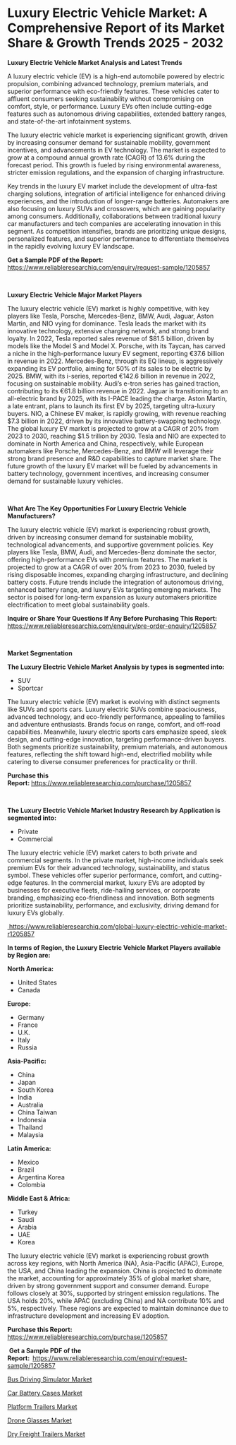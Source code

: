 <p><h1>Luxury Electric Vehicle Market: A Comprehensive Report of its Market Share & Growth Trends 2025 - 2032</h1></p><p><strong>Luxury Electric Vehicle Market Analysis and Latest Trends</strong></p>
<p><p>A luxury electric vehicle (EV) is a high-end automobile powered by electric propulsion, combining advanced technology, premium materials, and superior performance with eco-friendly features. These vehicles cater to affluent consumers seeking sustainability without compromising on comfort, style, or performance. Luxury EVs often include cutting-edge features such as autonomous driving capabilities, extended battery ranges, and state-of-the-art infotainment systems.</p><p>The luxury electric vehicle market is experiencing significant growth, driven by increasing consumer demand for sustainable mobility, government incentives, and advancements in EV technology. The market is expected to grow at a compound annual growth rate (CAGR) of 13.6% during the forecast period. This growth is fueled by rising environmental awareness, stricter emission regulations, and the expansion of charging infrastructure.</p><p>Key trends in the luxury EV market include the development of ultra-fast charging solutions, integration of artificial intelligence for enhanced driving experiences, and the introduction of longer-range batteries. Automakers are also focusing on luxury SUVs and crossovers, which are gaining popularity among consumers. Additionally, collaborations between traditional luxury car manufacturers and tech companies are accelerating innovation in this segment. As competition intensifies, brands are prioritizing unique designs, personalized features, and superior performance to differentiate themselves in the rapidly evolving luxury EV landscape.</p></p>
<p><strong>Get a Sample PDF of the Report:&nbsp;</strong> <a href="https://www.reliableresearchiq.com/enquiry/request-sample/1205857?utm_campaign=1087&utm_medium=2&utm_source=Github&utm_content=ia&utm_term=22012025&utm_id=luxury-electric-vehicle">https://www.reliableresearchiq.com/enquiry/request-sample/1205857</a></p>
<p>&nbsp;</p>
<p><strong>Luxury Electric Vehicle Major Market Players</strong></p>
<p><p>The luxury electric vehicle (EV) market is highly competitive, with key players like Tesla, Porsche, Mercedes-Benz, BMW, Audi, Jaguar, Aston Martin, and NIO vying for dominance. Tesla leads the market with its innovative technology, extensive charging network, and strong brand loyalty. In 2022, Tesla reported sales revenue of $81.5 billion, driven by models like the Model S and Model X. Porsche, with its Taycan, has carved a niche in the high-performance luxury EV segment, reporting €37.6 billion in revenue in 2022. Mercedes-Benz, through its EQ lineup, is aggressively expanding its EV portfolio, aiming for 50% of its sales to be electric by 2025. BMW, with its i-series, reported €142.6 billion in revenue in 2022, focusing on sustainable mobility. Audi’s e-tron series has gained traction, contributing to its €61.8 billion revenue in 2022. Jaguar is transitioning to an all-electric brand by 2025, with its I-PACE leading the charge. Aston Martin, a late entrant, plans to launch its first EV by 2025, targeting ultra-luxury buyers. NIO, a Chinese EV maker, is rapidly growing, with revenue reaching $7.3 billion in 2022, driven by its innovative battery-swapping technology. The global luxury EV market is projected to grow at a CAGR of 20% from 2023 to 2030, reaching $1.5 trillion by 2030. Tesla and NIO are expected to dominate in North America and China, respectively, while European automakers like Porsche, Mercedes-Benz, and BMW will leverage their strong brand presence and R&D capabilities to capture market share. The future growth of the luxury EV market will be fueled by advancements in battery technology, government incentives, and increasing consumer demand for sustainable luxury vehicles.</p></p>
<p>&nbsp;</p>
<p><strong>What Are The Key Opportunities For Luxury Electric Vehicle Manufacturers?</strong></p>
<p><p>The luxury electric vehicle (EV) market is experiencing robust growth, driven by increasing consumer demand for sustainable mobility, technological advancements, and supportive government policies. Key players like Tesla, BMW, Audi, and Mercedes-Benz dominate the sector, offering high-performance EVs with premium features. The market is projected to grow at a CAGR of over 20% from 2023 to 2030, fueled by rising disposable incomes, expanding charging infrastructure, and declining battery costs. Future trends include the integration of autonomous driving, enhanced battery range, and luxury EVs targeting emerging markets. The sector is poised for long-term expansion as luxury automakers prioritize electrification to meet global sustainability goals.</p></p>
<p><strong>Inquire or Share Your Questions If Any Before Purchasing This Report:</strong> <a href="https://www.reliableresearchiq.com/enquiry/pre-order-enquiry/1205857?utm_campaign=1087&utm_medium=2&utm_source=Github&utm_content=ia&utm_term=22012025&utm_id=luxury-electric-vehicle">https://www.reliableresearchiq.com/enquiry/pre-order-enquiry/1205857</a></p>
<p>&nbsp;</p>
<p><strong>Market Segmentation</strong></p>
<p><strong>The Luxury Electric Vehicle Market Analysis by types is segmented into:</strong></p>
<p><ul><li>SUV</li><li>Sportcar</li></ul></p>
<p><p>The luxury electric vehicle (EV) market is evolving with distinct segments like SUVs and sports cars. Luxury electric SUVs combine spaciousness, advanced technology, and eco-friendly performance, appealing to families and adventure enthusiasts. Brands focus on range, comfort, and off-road capabilities. Meanwhile, luxury electric sports cars emphasize speed, sleek design, and cutting-edge innovation, targeting performance-driven buyers. Both segments prioritize sustainability, premium materials, and autonomous features, reflecting the shift toward high-end, electrified mobility while catering to diverse consumer preferences for practicality or thrill.</p></p>
<p><strong>Purchase this Report:&nbsp;</strong><a href="https://www.reliableresearchiq.com/purchase/1205857?utm_campaign=1087&utm_medium=2&utm_source=Github&utm_content=ia&utm_term=22012025&utm_id=luxury-electric-vehicle">https://www.reliableresearchiq.com/purchase/1205857</a></p>
<p>&nbsp;</p>
<p><strong>The Luxury Electric Vehicle Market Industry Research by Application is segmented into:</strong></p>
<p><ul><li>Private</li><li>Commercial</li></ul></p>
<p><p>The luxury electric vehicle (EV) market caters to both private and commercial segments. In the private market, high-income individuals seek premium EVs for their advanced technology, sustainability, and status symbol. These vehicles offer superior performance, comfort, and cutting-edge features. In the commercial market, luxury EVs are adopted by businesses for executive fleets, ride-hailing services, or corporate branding, emphasizing eco-friendliness and innovation. Both segments prioritize sustainability, performance, and exclusivity, driving demand for luxury EVs globally.</p></p>
<p><a href="https://www.reliableresearchiq.com/global-luxury-electric-vehicle-market-r1205857?utm_campaign=1087&utm_medium=2&utm_source=Github&utm_content=ia&utm_term=22012025&utm_id=luxury-electric-vehicle">&nbsp;https://www.reliableresearchiq.com/global-luxury-electric-vehicle-market-r1205857</a></p>
<p><strong>In terms of Region, the Luxury Electric Vehicle Market Players available by Region are:</strong></p>
<p>
    <p> <strong> North America: </strong>
        <ul>
            <li>United States</li>
            <li>Canada</li>
        </ul>
        </p> 
    <p> <strong> Europe: </strong>
        <ul>
            <li>Germany</li>
            <li>France</li>
            <li>U.K.</li>
            <li>Italy</li>
            <li>Russia</li>
        </ul>
        </p> 
    <p> <strong> Asia-Pacific: </strong>
        <ul>
            <li>China</li>
            <li>Japan</li>
            <li>South Korea</li>
            <li>India</li>
            <li>Australia</li>
            <li>China Taiwan</li>
            <li>Indonesia</li>
            <li>Thailand</li>
            <li>Malaysia</li>
        </ul>
        </p> 
    <p> <strong> Latin America: </strong>
        <ul>
            <li>Mexico</li>
            <li>Brazil</li>
            <li>Argentina Korea</li>
            <li>Colombia</li>
        </ul>
        </p> 
    <p> <strong> Middle East & Africa: </strong>
        <ul>
            <li>Turkey</li>
            <li>Saudi</li>
            <li>Arabia</li>
            <li>UAE</li>
            <li>Korea</li>
        </ul>
    </p>
    </p>
<p><p>The luxury electric vehicle (EV) market is experiencing robust growth across key regions, with North America (NA), Asia-Pacific (APAC), Europe, the USA, and China leading the expansion. China is projected to dominate the market, accounting for approximately 35% of global market share, driven by strong government support and consumer demand. Europe follows closely at 30%, supported by stringent emission regulations. The USA holds 20%, while APAC (excluding China) and NA contribute 10% and 5%, respectively. These regions are expected to maintain dominance due to infrastructure development and increasing EV adoption.</p></p>
<p><strong>Purchase this Report: </strong><a href="https://www.reliableresearchiq.com/purchase/1205857?utm_campaign=1087&utm_medium=2&utm_source=Github&utm_content=ia&utm_term=22012025&utm_id=luxury-electric-vehicle">https://www.reliableresearchiq.com/purchase/1205857</a></p>
<p>&nbsp;<strong>Get a Sample PDF of the Report:&nbsp;&nbsp;</strong><a href="https://www.reliableresearchiq.com/enquiry/request-sample/1205857?utm_campaign=1087&utm_medium=2&utm_source=Github&utm_content=ia&utm_term=22012025&utm_id=luxury-electric-vehicle">https://www.reliableresearchiq.com/enquiry/request-sample/1205857</a></p>
<p><strong></strong></p>
<p><p><a href="https://github.com/hgf64gh/Market-Research-Report-List-1/blob/main/bus-driving-simulator-market.md?utm_campaign=1087&utm_medium=2&utm_source=Github&utm_content=ia&utm_term=22012025&utm_id=luxury-electric-vehicle">Bus Driving Simulator Market</a></p><p><a href="https://github.com/SanjidaMahmud54/Market-Research-Report-List-1/blob/main/car-battery-cases-market.md?utm_campaign=1087&utm_medium=2&utm_source=Github&utm_content=ia&utm_term=22012025&utm_id=luxury-electric-vehicle">Car Battery Cases Market</a></p><p><a href="https://github.com/marloy8/Market-Research-Report-List-6/blob/main/platform-trailers-market.md?utm_campaign=1087&utm_medium=2&utm_source=Github&utm_content=ia&utm_term=22012025&utm_id=luxury-electric-vehicle">Platform Trailers Market</a></p><p><a href="https://github.com/WashimHussain441/Market-Research-Report-List-1/blob/main/drone-glasses-market.md?utm_campaign=1087&utm_medium=2&utm_source=Github&utm_content=ia&utm_term=22012025&utm_id=luxury-electric-vehicle">Drone Glasses Market</a></p><p><a href="https://github.com/WillieWoodard/Market-Research-Report-List-7/blob/main/dry-freight-trailers-market.md?utm_campaign=1087&utm_medium=2&utm_source=Github&utm_content=ia&utm_term=22012025&utm_id=luxury-electric-vehicle">Dry Freight Trailers Market</a></p></p>